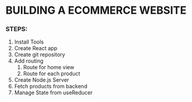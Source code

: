 # BUILDING A ECOMMERCE WEBSITE

### STEPS:

1. Install Tools
2. Create React app
3. Create git repository
4. Add routing
   1. Route for home view
   2. Route for each product
5. Create Node.js Server
6. Fetch products from backend
7. Manage State from useReducer
